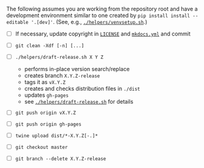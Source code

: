 <!--- -*- encoding: utf-8 -*-
  Copyright and other protections apply. Please see the accompanying LICENSE file for
  rights and restrictions governing use of this software. All rights not expressly
  waived or licensed are reserved. If that file is missing or appears to be modified
  from its original, then please contact the author before viewing or using this
  software in any capacity.

  !!!!!!!!!!!!!!!!!!!!!!!!!!!!!!!!!!!!!!!!!!!!!!!!!!!!!!!!!!!!!!!!!!!!
  !!!!!!!!!!!!!!! IMPORTANT: READ THIS BEFORE EDITING! !!!!!!!!!!!!!!!
  !!!!!!!!!!!!!!!!!!!!!!!!!!!!!!!!!!!!!!!!!!!!!!!!!!!!!!!!!!!!!!!!!!!!
  Please keep each sentence on its own unwrapped line.
  It looks like crap in a text editor, but it has no effect on rendering, and it allows much more useful diffs.
  Thank you!
-->

The following assumes you are working from the repository root and have a development environment similar to one created by `pip install install --editable '.[dev]'`. (See, e.g., [`./helpers/venvsetup.sh`](venvsetup.sh).)

* [ ] If necessary, update copyright in [`LICENSE`](../LICENSE) and [`mkdocs.yml`](../mkdocs.yml) and commit

* [ ] `git clean -Xdf [-n] [...]`

* [ ] `./helpers/draft-release.sh X Y Z`
  * performs in-place version search/replace
  * creates branch `X.Y.Z-release`
  * tags it as `vX.Y.Z`
  * creates and checks distribution files in `./dist`
  * updates `gh-pages`
  * see [`./helpers/draft-release.sh`](draft-release.sh) for details

* [ ] `git push origin vX.Y.Z`

* [ ] `git push origin gh-pages`

* [ ] `twine upload dist/*-X.Y.Z[-.]*`

* [ ] `git checkout master`

* [ ] `git branch --delete X.Y.Z-release`
